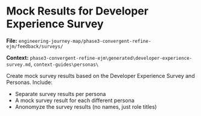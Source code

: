 # Mock Results for Developer Experience Survey

**File:** `engineering-journey-map/phase3-convergent-refine-ejm/feedback/surveys/`

**Context:** `phase3-convergent-refine-ejm\generated\developer-experience-survey.md`, `context-guides\personas\`

Create mock survey results based on the Developer Experience Survey and Personas. Include:
- Separate survey results per persona
- A mock survey result for each different persona
- Anonomyze the survey results (no names, just role titles)